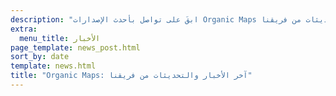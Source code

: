 ```yaml
---
description: "ابقَ على تواصل بأحدث الإصدارات Organic Maps والأخبار والتحديثات من فريقنا"
extra:
  menu_title: الأخبار
page_template: news_post.html
sort_by: date
template: news.html
title: "Organic Maps: آخر الأخبار والتحديثات من فريقنا"
---
```

